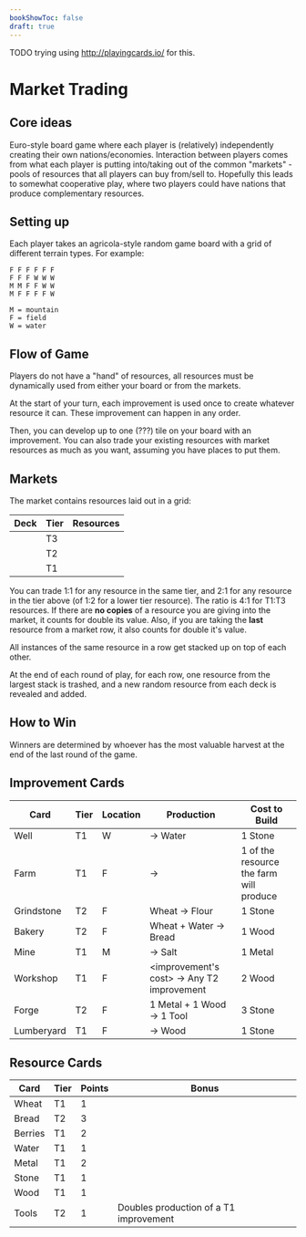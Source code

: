 ```yaml
---
bookShowToc: false
draft: true
---
```


TODO trying using http://playingcards.io/ for this.

# Market Trading

## Core ideas

Euro-style board game where each player is (relatively) independently creating
their own nations/economies.  Interaction between players comes from what each
player is putting into/taking out of the common "markets" - pools of resources
that all players can buy from/sell to.  Hopefully this leads to somewhat
cooperative play, where two players could have nations that produce
complementary resources.


## Setting up

Each player takes an agricola-style random game board with a grid of different
terrain types.  For example:

```
F F F F F F
F F F W W W
M M F F W W
M F F F F W

M = mountain
F = field
W = water
```


## Flow of Game

Players do not have a "hand" of resources, all resources must be dynamically
used from either your board or from the markets.

At the start of your turn, each improvement is used once to create whatever resource it can.
These improvement can happen in any order.

Then, you can develop up to one (???) tile on your board with an
improvement.  You can also trade your existing resources with market resources as
much as you want, assuming you have places to put them.  


## Markets

The market contains resources laid out in a grid:

Deck | Tier | Resources
---- | ---- | ---------
     | T3   |
     | T2   |
     | T1   |

You can trade 1:1 for any resource in the same tier, and 2:1 for any resource
in the tier above (of 1:2 for a lower tier resource).  The ratio is 4:1 for
T1:T3 resources.  If there are **no copies** of a resource you are giving into
the market, it counts for double its value.  Also, if you are taking the
**last** resource from a market row, it also counts for double it's value.

All instances of the same resource in a row get stacked up on top of each
other.  

At the end of each round of play, for each row, one resource from the largest
stack is trashed, and a new random resource from each deck is revealed and
added.


## How to Win

Winners are determined by whoever has the most valuable harvest at the end of
the last round of the game.


## Improvement Cards

Card | Tier | Location | Production | Cost to Build
---- | ---- | -------- | ---------- | ---------------
Well | T1   | W        | -> Water | 1 Stone
Farm | T1  | F        | -> <whatever was planted> | 1 of the resource the farm will produce
Grindstone | T2  | F        | Wheat -> Flour | 1 Stone
Bakery | T2  | F        | Wheat + Water -> Bread | 1 Wood
Mine | T1  | M        | -> Salt | 1 Metal
Workshop | T1  | F      | <improvement's cost> -> Any T2 improvement | 2 Wood
Forge | T2 | F        | 1 Metal + 1 Wood -> 1 Tool | 3 Stone
Lumberyard | T1 | F  | -> Wood | 1 Stone


## Resource Cards

Card      | Tier | Points | Bonus
--------  | ---- | ------ | -----
Wheat     | T1   | 1      |
Bread     | T2   | 3      |
Berries   | T1   | 2      |
Water     | T1   | 1      |
Metal     | T1   | 2      |
Stone     | T1   | 1      |
Wood      | T1   | 1      |
Tools     | T2   | 1      | Doubles production of a T1 improvement
